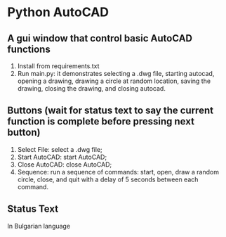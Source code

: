 # Python AutoCAD

## A gui window that control basic AutoCAD functions
1. Install from requirements.txt
2. Run main.py: it demonstrates selecting a .dwg file, starting autocad, opening a drawing, 
drawing a circle at random location, saving the drawing, closing the drawing, and closing autocad.

## Buttons (wait for status text to say the current function is complete before pressing next button)
1. Select File: select a .dwg file;
2. Start AutoCAD: start AutoCAD;
3. Close AutoCAD: close AutoCAD;
4. Sequence: run a sequence of commands: start, open, draw a random circle, close, and quit with a delay
of 5 seconds between each command.

## Status Text
In Bulgarian language
